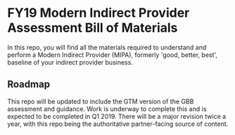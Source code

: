 # FY19 Modern Indirect Provider Assessment Bill of Materials

In this repo, you will find all the materials required to understand and perform a Modern Indirect Provider (MIPA), formerly 'good, better, best', baseline of your indirect provider business.

## Roadmap

This repo will be updated to include the GTM version of the GBB assessment and guidance. Work is underway to complete this and is expected to be completed in Q1 2019. There will be a major revision twice a year, with this repo being the authoritative partner-facing source of content.
